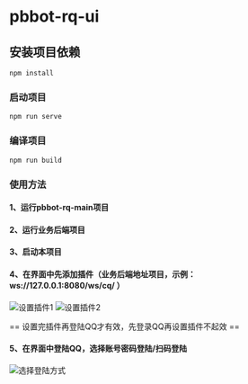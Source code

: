 # pbbot-rq-ui

## 安装项目依赖
```
npm install
```

### 启动项目
```
npm run serve
```

### 编译项目
```
npm run build
```

### 使用方法
#### 1、运行pbbot-rq-main项目
#### 2、运行业务后端项目
#### 3、启动本项目
#### 4、在界面中先添加插件（业务后端地址项目，示例：ws://127.0.0.1:8080/ws/cq/ ）
![设置插件1](https://user-images.githubusercontent.com/66114014/165083951-63898773-66b7-4c77-bb0e-b1249af1905a.png)
![设置插件2](https://user-images.githubusercontent.com/66114014/165084212-06302546-9d38-475a-a690-0c4933bc6bf2.png)

== 设置完插件再登陆QQ才有效，先登录QQ再设置插件不起效 ==

#### 5、在界面中登陆QQ，选择账号密码登陆/扫码登陆
![选择登陆方式](https://user-images.githubusercontent.com/66114014/165084436-1025d304-76a1-479e-b082-617e0dbd0db3.png)

